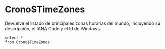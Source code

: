 ﻿---
SidebarGroup: "index-misc-views"
---

# Crono$TimeZones



Devuelve el listado de principales zonas horarias del mundo, incluyendo su descripción, el IANA Code y el Id de Windows.

```
select *
from Crono$TimeZones
```

